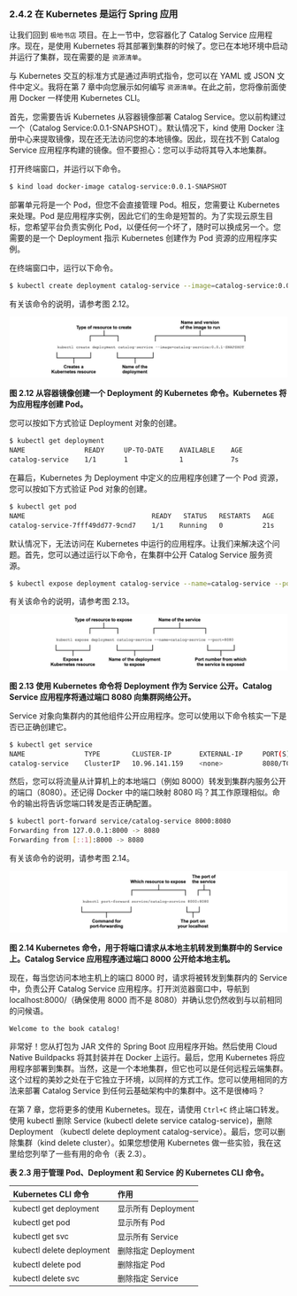 ### 2.4.2 在 Kubernetes 是运行 Spring 应用

让我们回到 `极地书店` 项目。在上一节中，您容器化了 Catalog Service 应用程序。现在，是使用 Kubernetes 将其部署到集群的时候了。您已在本地环境中启动并运行了集群，现在需要的是 `资源清单`。

与 Kubernetes 交互的标准方式是通过声明式指令，您可以在 YAML 或 JSON 文件中定义。我将在第 7 章中向您展示如何编写 `资源清单`。在此之前，您将像前面使用 Docker 一样使用 Kubernetes CLI。

首先，您需要告诉 Kubernetes 从容器镜像部署 Catalog Service。您以前构建过一个（Catalog Service:0.0.1-SNAPSHOT）。默认情况下，kind 使用 Docker 注册中心来提取镜像，现在还无法访问您的本地镜像。因此，现在找不到 Catalog Service 应用程序构建的镜像。但不要担心：您可以手动将其导入本地集群。

打开终端窗口，并运行以下命令。

```bash
$ kind load docker-image catalog-service:0.0.1-SNAPSHOT
```

部署单元将是一个 Pod，但您不会直接管理 Pod。相反，您需要让 Kubernetes 来处理。Pod 是应用程序实例，因此它们的生命是短暂的。为了实现云原生目标，您希望平台负责实例化 Pod，以便任何一个坏了，随时可以换成另一个。您需要的是一个 Deployment 指示 Kubernetes 创建作为 Pod 资源的应用程序实例。

在终端窗口中，运行以下命令。

```bash
$ kubectl create deployment catalog-service --image=catalog-service:0.0.1-SNAPSHOT
```

有关该命令的说明，请参考图 2.12。

![](../../assets/2.12.jpg)

**图 2.12 从容器镜像创建一个 Deployment 的 Kubernetes 命令。Kubernetes 将为应用程序创建 Pod。**

您可以按如下方式验证 Deployment 对象的创建。

```bash
$ kubectl get deployment
NAME               READY     UP-TO-DATE    AVAILABLE    AGE
catalog-service    1/1       1             1            7s
```

在幕后，Kubernetes 为 Deployment 中定义的应用程序创建了一个 Pod 资源，您可以按如下方式验证 Pod 对象的创建。

```bash
$ kubectl get pod
NAME                                READY   STATUS   RESTARTS   AGE
catalog-service-7fff49dd77-9cnd7    1/1    Running   0          21s
```

默认情况下，无法访问在 Kubernetes 中运行的应用程序。让我们来解决这个问题。首先，您可以通过运行以下命令，在集群中公开 Catalog Service 服务资源。

```bash
$ kubectl expose deployment catalog-service --name=catalog-service --port=8080
```

有关该命令的说明，请参考图 2.13。

![](../../assets/2.13.jpg)

**图 2.13 使用 Kubernetes 命令将 Deployment 作为 Service 公开。Catalog Service 应用程序将通过端口 8080 向集群网络公开。**

Service 对象向集群内的其他组件公开应用程序。您可以使用以下命令核实一下是否已正确创建它。

```bash
$ kubectl get service
NAME               TYPE        CLUSTER-IP       EXTERNAL-IP     PORT(S)     AGE
catalog-service    ClusterIP   10.96.141.159    <none>          8080/TCP    7s
```

然后，您可以将流量从计算机上的本地端口（例如 8000）转发到集群内服务公开的端口（8080）。还记得 Docker 中的端口映射 8080 吗？其工作原理相似。命令的输出将告诉您端口转发是否正确配置。

```bash
$ kubectl port-forward service/catalog-service 8000:8080
Forwarding from 127.0.0.1:8000 -> 8080
Forwarding from [::1]:8000 -> 8080
```

有关该命令的说明，请参考图 2.14。

![](../../assets/2.14.jpg)

**图 2.14 Kubernetes 命令，用于将端口请求从本地主机转发到集群中的 Service 上。Catalog Service 应用程序通过端口 8000 公开给本地主机。**

现在，每当您访问本地主机上的端口 8000 时，请求将被转发到集群内的 Service 中，负责公开 Catalog Service 应用程序。打开浏览器窗口中，导航到 localhost:8000/（确保使用 8000 而不是 8080）并确认您仍然收到与以前相同的问候语。

```text
Welcome to the book catalog!
```

非常好！您从打包为 JAR 文件的 Spring Boot 应用程序开始。然后使用 Cloud Native Buildpacks 将其封装并在 Docker 上运行。最后，您用 Kubernetes 将应用程序部署到集群。当然，这是一个本地集群，但它也可以是任何远程云端集群。这个过程的美妙之处在于它独立于环境，以同样的方式工作。您可以使用相同的方法来部署 Catalog Service 到任何云基础架构中的集群中。这不是很棒吗？

在第 7 章，您将更多的使用 Kubernetes。现在，请使用 `Ctrl+C` 终止端口转发。使用 kubectl 删除 Service (kubectl delete service catalog-service)，删除 Deployment （kubectl delete deployment catalog-service）。最后，您可以删除集群（kind delete cluster）。如果您想使用 Kubernetes 做一些实验，我在这里给您列举了一些有用的命令（表 2.3）。

**表 2.3 用于管理 Pod、Deployment 和 Service 的 Kubernetes CLI 命令。**

| Kubernetes CLI 命令 | 作用 |
| :--- | :--- |
| kubectl get deployment | 显示所有 Deployment |
| kubectl get pod | 显示所有 Pod |
| kubectl get svc | 显示所有 Service |
| kubectl delete deployment <name> | 删除指定 Deployment |
| kubectl delete pod <name> | 删除指定 Pod |
| kubectl delete svc <service> | 删除指定 Service |